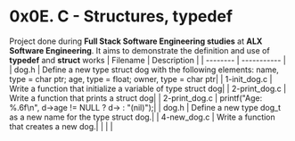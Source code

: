#  0x0E. C - Structures, typedef
 Project done during **Full Stack Software Engineering studies** at **ALX Software Engineering**. It aims to demonstrate the definition and use of **typedef** and **struct** works
| Filename | Description |
| -------- | ----------- |
| dog.h | Define a new type struct dog with the following elements: name, type = char ptr; age, type = float; owner, type = char ptr|
| 1-init_dog.c | Write a function that initialize a variable of type struct dog|
| 2-print_dog.c | Write a function that prints a struct dog|
| 2-print_dog.c | printf("Age: %.6f\n", d->age != NULL ? d-> : "(nil)");|
| dog.h | Define a new type dog_t as a new name for the type struct dog.|
| 4-new_dog.c | Write a function that creates a new dog.|
|  | |
